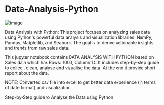 # Data-Analysis-Python

![image](https://github.com/user-attachments/assets/2973cc3b-aeac-4102-835d-a4a314dd6f45)


Data Analysis with Python: This project focuses on analyzing sales data using Python's powerful data analysis and visualization libraries: NumPy, Pandas, Matplotlib, and Seaborn. The goal is to derive actionable insights and trends from raw sales data.

This jupyter notebook contains DATA ANALYSIS WITH PYTHON based on Sales data which has Rows: 1000, Column:14.
It includes step-by-step guide to collect, clean, analyse and vizualise the data. At the end it provide short report about the data.

NOTE: Converted csv file into excel to get better data experience (in terms of date format) and visualization.

Step-by-Step guide to Analyse the Data using Python

